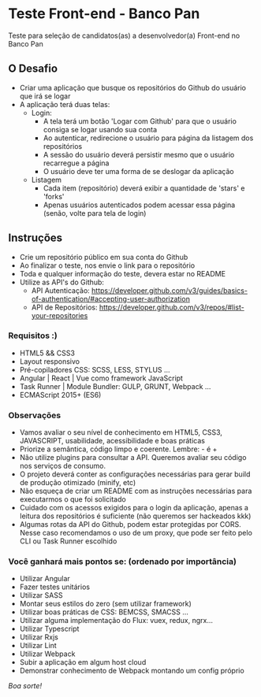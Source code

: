 # Teste Front-end - Banco Pan
Teste para seleção de candidatos(as) a desenvolvedor(a) Front-end no Banco Pan

## O Desafio
- Criar uma aplicação que busque os repositórios do Github do usuário que irá se logar
- A aplicação terá duas telas:
    - Login:
        - A tela terá um botão 'Logar com Github' para que o usuário consiga se logar usando sua conta
        - Ao autenticar, redirecione o usuário para página da listagem dos repositórios
        - A sessão do usuário deverá persistir mesmo que o usuário recarregue a página
        - O usuário deve ter uma forma de se deslogar da aplicação
    - Listagem
        - Cada item (repositório) deverá exibir a quantidade de 'stars' e 'forks'
        - Apenas usuários autenticados podem acessar essa página (senão, volte para tela de login)


## Instruções
- Crie um repositório público em sua conta do Github
- Ao finalizar o teste, nos envie o link para o repositório
- Toda e qualquer informação do teste, devera estar no README
- Utilize as API's do Github:
    - API Autenticação: https://developer.github.com/v3/guides/basics-of-authentication/#accepting-user-authorization
    - API de Repositórios: https://developer.github.com/v3/repos/#list-your-repositories


### Requisitos :)
- HTML5 && CSS3
- Layout responsivo
- Pré-copiladores CSS: SCSS, LESS, STYLUS ...
- Angular | React | Vue como framework JavaScript
- Task Runner | Module Bundler: GULP, GRUNT, Webpack ...
- ECMAScript 2015+ (ES6)

### Observações
- Vamos avaliar o seu nível de conhecimento em HTML5, CSS3, JAVASCRIPT, usabilidade, acessibilidade e boas práticas
- Priorize a semântica, código limpo e coerente. Lembre: - é +
- Não utilize plugins para consultar a API. Queremos avaliar seu código nos serviços de consumo.
- O projeto deverá conter as configurações necessárias para gerar build de produção otimizado (minify, etc)
- Não esqueça de criar um README com as instruções necessárias para executarmos o que foi solicitado
- Cuidado com os acessos exigidos para o login da aplicação, apenas a leitura dos repositórios é suficiente (não queremos ser hackeados kkk)
- Algumas rotas da API do Github, podem estar protegidas por CORS. Nesse caso recomendamos o uso de um proxy, que pode ser feito pelo CLI ou Task Runner escolhido

### Você ganhará mais pontos se: (ordenado por importância)
 - Utilizar Angular
 - Fazer testes unitários
 - Utilizar SASS
 - Montar seus estilos do zero (sem utilizar framework)
 - Utilizar boas práticas de CSS: BEMCSS, SMACSS ...
 - Utilizar alguma implementação do Flux: vuex, redux, ngrx...
 - Utilizar Typescript
 - Utilizar Rxjs
 - Utilizar Lint
 - Utilizar Webpack
 - Subir a aplicação em algum host cloud
 - Demonstrar conhecimento de Webpack montando um config próprio

*Boa sorte!*